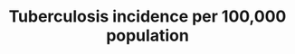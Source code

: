 ---
indicator_name: 'Tuberculosis  incidence  per  100,000  population'
title: 'Tuberculosis  incidence  per  100,000  population'
method_of_computation: >-
  Number  of  new  and  relapse  TB  cases  arising  in  a  specified  time  period  /  Number  of  person_years  of  exposure  Method  of  measurement  Direct  measurement  requires  high_quality  surveillance  systems  in  which  underreporting  is  negligible,  and  strong  health  systems  so  that  underdiagnosis  is  also  negligible;  otherwise  indirect  estimates  based  on  notification  data  and  estimates  of  levels  of  underreporting  and  under_diagnosis.  Method  of  estimation  Estimates  of  TB  incidence  are  produced  through  a  consultative  and  analytical  process  led  by  WHO  and  are  published  annually.  These  estimates  are  based  on  annual  case  notifications,  assessments  of  the  quality  and  coverage  of  TB  notification  data,  national  surveys  of  the  prevalence  of  TB  disease  and  information  from  death  (vital)  registration  systems.''  Estimates  of  incidence  for  each  country  are  derived,  using  one  or  more  of  the  following  approaches  depending  on  available  data:  (i)  incidence  =  case  notifications/estimated  proportion  of  cases  detected;  (ii)  incidence  =  prevalence/duration  of  condition;  (iii)  incidence  =  deaths/proportion  of  incident  cases  that  die.  Uncertainty  bounds  are  provided  in  addition  to  best  estimates.  Details  are  available  from  TB  impact  measurement:  policy  and  recommendations  for  how  to  assess  the  epidemiological  burden  of  TB  and  the  impact  of  TB  control  and  from  the  online  technical  appendix  to  the  WHO  global  tuberculosis  report  2014.
indicator_definition: >-
  Estimated  number  of  new  and  relapse  TB  cases  (all  forms  of  TB,  including  cases  in  people  living  with  HIV)  arising  in  a  given  year,  expressed  as  a  rate  per  100  000  population.
target: >-
  By  2030,  end  the  epidemics  of  AIDS,  tuberculosis,  malaria  and  neglected  tropical  diseases  and  combat  hepatitis,  water-borne  diseases  and  other  communicable  diseases.
permalink: /3-3-2/
sdg_goal: 3
graph_type_description: Line  graph
graph_status_notes: Graphed
layout: indicator
indicator: 3.3.2
un_designated_tier: '1'
un_custodial_agency: WHO
indicator_variable: tb_per100k
variable_description: null
variable_notes: null
target_id: '3.3'
has_metadata: true
goal_meta_link: 'http://unstats.un.org/sdgs/files/metadata-compilation/Metadata-Goal-3.pdf'
goal_meta_link_page: 7
source_title: null
source_notes: null
published: true
actual_indicator_available: 'Tuberculosis  incidence  per  100,000  US  population'
actual_indicator_available_description: >-
  2000  to  2016  new  tuberculosis  case  rates  per  1,000  population  as  of  June  30,  2017,  using  the  following  sources:  Bridged-Race  1990—1999  Intercensal  Population  Estimates  for  1990—1999  (ftp://ftp.cdc.gov/pub/health_statistics/nchs/datasets/nvss/bridgepop/documentationbridgedintercena1.doc)  (accessed  July  15,  2015)  and  Intercensal  Estimates  of  the  Resident  Population  for  the  United  States,  Regions,  States,  and  Puerto  Rico:  April  1,  2000  to  July  1,  2010  (http://www.census.gov/popest/data/intercensal/state/state2010.html)  (accessed  July  15,  2015)  and  Annual  Estimates  of  the  Resident  Population  for  the  United  States,  Regions,  States,  and  Puerto  Rico:  April  1,  2010  to  July  1,  2014  (http://www.census.gov/popest/data/national/totals/2014/index.html)  (accessed  July  15,  2015).
time_period: 2000-2016
periodicity: Annual
unit_of_measure: 'Number  of  cases  per  100,000  population'
disaggregation_geography: National
date_of_national_source_publication: November  2017
date_metadata_updated: '2017-10-15'
scheduled_update_by_national_source: November  2017
graph_title: null
source_agency_staff_name: Benedict  Truman
source_agency_staff_email: bit1@cdc.gov
source_agency_survey_dataset: 'CDC/OID/NCHHSTP  '
source_url: 
us_method_of_computation: 'Number  of  cases  /  total  population  *100,000'  
---